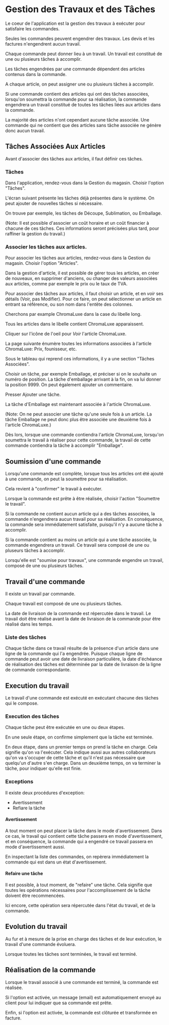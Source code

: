 # Gestion des Travaux et des Tâches

Le coeur de l'application est la gestion des travaux à exécuter pour satisfaire les commandes.

Seules les commandes peuvent engendrer des travaux.
Les devis et les factures n'engendrent aucun travail.

Chaque commande peut donner lieu à un travail.
Un travail est constitué de une ou plusieurs tâches à accomplir.

Les tâches engendrées par une commande dépendent des articles contenus dans la commande.

A chaque article, on peut assigner une ou plusieurs tâches à accomplir.


Si une commande contient des articles qui ont des tâches associées,
lorsqu'on soumettra la commande pour sa réalisation,
la commande engendrera un travail constitué de toutes les tâches liées aux articles dans la commande.


La majorité des articles n'ont cependant aucune tâche associée.
Une commande qui ne contient que des articles sans tâche associée ne génère donc aucun travail.


## Tâches Associées Aux Articles

Avant d'associer des tâches aux articles, il faut définir ces tâches.


### Tâches

Dans l'application, rendez-vous dans la Gestion du magasin.
Choisir l'option "Tâches".

L'écran suivant présente les tâches déjà présentes dans le système.
On peut ajouter de nouvelles tâches si nécessaire.

On trouve par exemple, les tâches de Découpe, Sublimation, ou Emballage.

(Note: Il est possible d'associer un coût horaire et un coût financier à chacune de ces tâches.
Ces informations seront précisées plus tard, pour raffiner la gestion du travail.)

### Associer les tâches aux articles.

Pour associer les tâches aux articles, rendez-vous dans la Gestion du magasin.
Choisir l'option "Articles".

Dans la gestion d'article, il est possible de gérer tous les articles, en créer de nouveaux, en supprimer d'anciens,
ou changer des valeurs associées aux articles, comme par exemple le prix ou le taux de TVA.

Pour associer des tâches aux articles, il faut choisir un article, et en _voir_ ses détails (Voir, pas Modifier).
Pour ce faire, on peut sélectionner un article en entrant sa référence, ou son nom dans l'entête des colonnes.

Cherchons par example ChromaLuxe dans la case du libelle long.

Tous les articles dans le libelle contient ChromaLuxe apparaissent.

Cliquer sur l'icône de l'oeil pour _Voir_ l'article ChromaLuxe.

La page suivante énumère toutes les informations associées à l'article ChromaLuxe: Prix, founisseur, etc.

Sous le tableau qui reprend ces informations, il y a une section "Tâches Associées".

Choisir un tâche, par exemple Emballage, et préciser si on le souhaite un numéro de position.
La tâche d'emballage arrivant à la fin, on va lui donner la position 9999.
On peut également ajouter un commentaire.

Presser Ajouter une tâche.

La tâche d'Emballage est maintenant associée à l'article ChromaLuxe.

(Note: On ne peut associer une tâche qu'une seule fois à un article.
La tâche Emballage ne peut donc plus être associée une deuxième fois à l'article ChromaLuxe.)


Dès lors, lorsque une commande contiendra l'article ChromaLuxe,
lorsqu'on soumettra le travail à réaliser pour cette commande,
la travail de cette commande contiendra la tâche à accomplir "Emballage".

## Soumission d'une commande

Lorsqu'une commande est complète, lorsque tous les articles ont été ajouté à une commande,
on peut la soumettre pour sa réalisation.

Cela revient à "confirmer" le travail à exécuter.

Lorsque la commande est prête à être réalisée, choisir l'action "Soumettre le travail".

Si la commande ne contient aucun article qui a des tâches associées, la commande n'engendrera aucun travail pour sa réalisation.
En conséquence, la commande sera immédiatement satisfaite, puisqu'il n'y a aucune tâche à accomplir.

Si la commande contient au moins un article qui a une tâche associée, la commande engendrera un travail.
Ce travail sera composé de une ou pluseurs tâches à accomplir.

Lorsqu'elle est "soumise pour travaux", une commande engendre un travail, composé de une ou plusieurs tâches.


## Travail d'une commande

Il existe un travail par commande.

Chaque travail est composé de une ou plusieurs tâches.

La date de livraison de la commande est répercutée dans le travail.
Le travail doit être réalisé avant la date de livraison de la commande pour être réalisé dans les temps.


### Liste des tâches

Chaque tâche dans ce travail résulte de la présence d'un article dans une ligne de la commande qui l'a engendrée.
Puisque chaque ligne de commande peut avoir une date de livraison particulière, la date d'échéance de réalisation
des tâches est déterminée par la date de livraison de la ligne de commande correspondante.


## Execution du travail

Le travail d'une commande est exécuté en exécutant chacune des tâches qui le compose.


### Execution des tâches

Chaque tâche peut être exécutée en une ou deux étapes.

En une seule étape, on confirme simplement que la tâche est terminée.

En deux étape, dans un premier temps on prend la tâche en charge.
Cela signifie qu'on va l'exécuter.
Cela indique aussi aux autres collaborateurs qu'on va s'occuper de cette tâche et qu'il n'est pas nécessaire
que quelqu'un d'autre s'en charge.
Dans un deuxième temps, on va terminer la tâche, pour indiquer qu'elle est finie.


### Exceptions

Il existe deux procédures d'exception:

* Avertissement
* Refiare la tâche


#### Avertissement

A tout moment on peut placer la tâche dans le mode d'avertissement.
Dans ce cas, le travail qui contient cette tâche passera en mode d'avertissement, et en conséquence,
la commande qui a engendré ce travail passera en mode d'avertissement aussi.

En inspectant la liste des commandes, on repèrera immédiatement la commande qui est dans un état d'avertissement.


#### Refaire une tâche

Il est possible, à tout moment, de "refaire" une tâche.
Cela signifie que toutes les opérations nécessaires pour l'accomplissement de la tâche doivent être recommencées.

Ici encore, cette opération sera répercutée dans l'état du travail, et de la commande.


## Evolution du travail

Au fur et à mesure de la prise en charge des tâches et de leur exécution,
le travail d'une commande évoluera.

Lorsque toutes les tâches sont terminées, le travail est terminé.


## Réalisation de la commande

Lorsque le travail associé à une commande est terminé, la commande est réalisée.

Si l'option est activée, un message (email) est automatiquement envoyé au client
pour lui indiquer que sa commande est prête.

Enfin, si l'option est activée, la commande est clôturée et transformée en facture.


